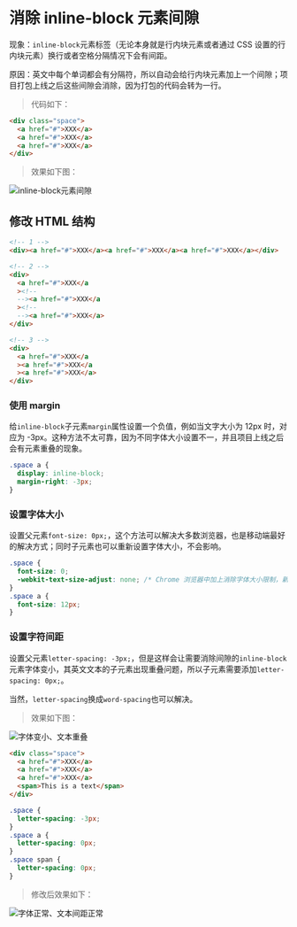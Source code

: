 # 消除 inline-block 元素间隙

现象：`inline-block`元素标签（无论本身就是行内块元素或者通过 CSS 设置的行内块元素）换行或者空格分隔情况下会有间距。

原因：英文中每个单词都会有分隔符，所以自动会给行内块元素加上一个间隙；项目打包上线之后这些间隙会消除，因为打包的代码会转为一行。

> 代码如下：

```html
<div class="space">
  <a href="#">XXX</a>
  <a href="#">XXX</a>
  <a href="#">XXX</a>
</div>
```

> 效果如下图：

![inline-block元素间隙](https://ws1.sinaimg.cn/large/ecbd3051gy1g66gx4m6w2j205h03b0sj.jpg)

## 修改 HTML 结构

```html
<!-- 1 -->
<div><a href="#">XXX</a><a href="#">XXX</a><a href="#">XXX</a></div>

<!-- 2 -->
<div>
  <a href="#">XXX</a
  ><!--
  --><a href="#">XXX</a
  ><!--
  --><a href="#">XXX</a>
</div>

<!-- 3 -->
<div>
  <a href="#">XXX</a
  ><a href="#">XXX</a
  ><a href="#">XXX</a>
</div>
```

### 使用 margin

给`inline-block`子元素`margin`属性设置一个负值，例如当文字大小为 12px 时，对应为 -3px。这种方法不太可靠，因为不同字体大小设置不一，并且项目上线之后会有元素重叠的现象。

```css
.space a {
  display: inline-block;
  margin-right: -3px;
}
```

### 设置字体大小

设置父元素`font-size: 0px;`，这个方法可以解决大多数浏览器，也是移动端最好的解决方式；同时子元素也可以重新设置字体大小，不会影响。

```css
.space {
  font-size: 0;
  -webkit-text-size-adjust: none; /* Chrome 浏览器中加上消除字体大小限制，新版本的 Chrome 浏览器已经取消了字体大小的限制。 */
}
.space a {
  font-size: 12px;
}
```

### 设置字符间距

设置父元素`letter-spacing: -3px;`，但是这样会让需要消除间隙的`inline-block`元素字体变小，其英文文本的子元素出现重叠问题，所以子元素需要添加`letter-spacing: 0px;`。

当然，`letter-spacing`换成`word-spacing`也可以解决。

> 效果如下图：

![字体变小、文本重叠](https://ws1.sinaimg.cn/large/ecbd3051gy1g66gxcoebjj207e032mwz.jpg)

```html
<div class="space">
  <a href="#">XXX</a>
  <a href="#">XXX</a>
  <a href="#">XXX</a>
  <span>This is a text</span>
</div>
```

```css
.space {
  letter-spacing: -3px;
}
.space a {
  letter-spacing: 0px;
}
.space span {
  letter-spacing: 0px;
}
```

> 修改后效果如下：

![字体正常、文本间距正常](https://ws1.sinaimg.cn/large/ecbd3051gy1g66gxd16b3j209h03i0si.jpg)
